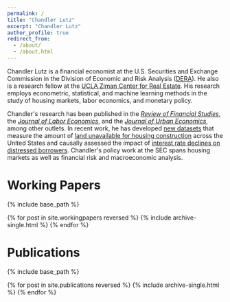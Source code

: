 ```yaml
---
permalink: /
title: "Chandler Lutz"
excerpt: "Chandler Lutz"
author_profile: true
redirect_from: 
  - /about/
  - /about.html
---
```


Chandler Lutz is a financial economist at the U.S. Securities and Exchange Commission in the Division of Economic and Risk Analysis ([DERA](https://www.sec.gov/dera)). He also is a research fellow at the [UCLA Ziman Center for Real Estate](https://www.anderson.ucla.edu/about/centers/ucla-ziman-center-for-real-estate/faculty-and-research/ucla-gilbert-program-in-real-estate-finance-and-urban-economics). His research employs econometric, statistical, and machine learning methods in the study of housing markets, labor economics, and monetary policy. 


Chandler's research has been published in the [*Review of Financial Studies*](https://academic.oup.com/rfs/article-abstract/34/2/864/5842150), the [*Journal of Labor Economics*](https://www.journals.uchicago.edu/doi/abs/10.1086/703579), and the [*Journal of Urban Economics*](https://www.sciencedirect.com/science/article/abs/pii/S0094119016300419), among other outlets. In recent work, he has developed [new datasets](https://github.com/ChandlerLutz/LandUnavailabilityData) that measure the amount of [land unavailable for housing construction](https://papers.ssrn.com/sol3/papers.cfm?abstract_id=3478900) across the United States and causally assessed the impact of [interest rate declines on distressed borrowers](https://papers.ssrn.com/sol3/papers.cfm?abstract_id=3869199). Chandler's policy work at the SEC spans housing markets as well as financial risk and macroeconomic analysis. 

Working Papers
======

{% include base_path %}

{% for post in site.workingpapers reversed %}
  {% include archive-single.html %}
{% endfor %}


Publications
======

{% include base_path %}

{% for post in site.publications reversed %}
  {% include archive-single.html %}
{% endfor %}


